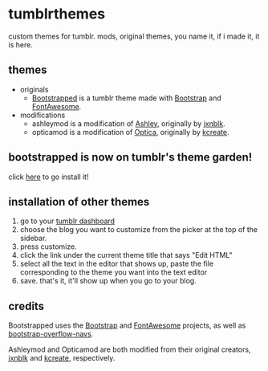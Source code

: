 # tumblrthemes

custom themes for tumblr. mods, original themes, you name it, if i made it, it is here.

## themes

- originals
    - [Bootstrapped](http://bootstrapped-demo.tumblr.com/) is a tumblr theme made with [Bootstrap](http://getbootstrap.com/) and [FontAwesome](http://fontawesome.io/).
- modifications
    - ashleymod is a modification of [Ashley](https://github.com/jxnblk/ashley), originally by [jxnblk](https://github.com/jxnblk).
    - opticamod is a modification of [Optica](https://www.tumblr.com/theme/37310), originally by [kcreate](http://k-create.com).

## bootstrapped is now on tumblr's theme garden!

click [here](https://www.tumblr.com/theme/38707) to go install it!

## installation of other themes

1. go to your [tumblr dashboard](https://tumblr.com/dashboard)
2. choose the blog you want to customize from the picker at the top of the sidebar.
3. press customize.
4. click the link under the current theme title that says "Edit HTML"
5. select all the text in the editor that shows up, paste the file corresponding to the theme you want into the text editor
6. save. that's it, it'll show up when you go to your blog.

## credits
Bootstrapped uses the [Bootstrap](http://getbootstrap.com/) and [FontAwesome](http://fontawesome.io/) projects, as well as [bootstrap-overflow-navs](http://github.com/tomiford/bootstrap-overflow-navs).

Ashleymod and Opticamod are both modified from their original creators, [jxnblk](https://github.com/jxnblk) and [kcreate](http://k-create.com), respectively.